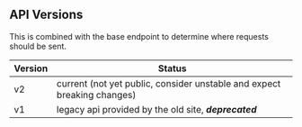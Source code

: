 ## API Versions

This is combined with the base endpoint to determine where requests should be sent.

| Version	| Status |
| --- | --- |
| v2	| current (not yet public, consider unstable and expect breaking changes) |
| v1	| legacy api provided by the old site, ***deprecated*** |
